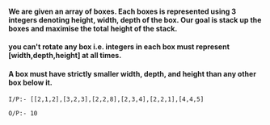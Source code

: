 #### We are given an array of boxes. Each boxes is represented using 3 integers denoting height, width, depth of the box. Our goal is stack up the boxes and maximise the total height of the stack.
#### you can't rotate any box i.e. integers in each box must represent [width,depth,height] at all times.
#### A box must have strictly smaller width, depth, and height than any other box below it.

```
I/P:- [[2,1,2],[3,2,3],[2,2,8],[2,3,4],[2,2,1],[4,4,5]

O/P:- 10
```
